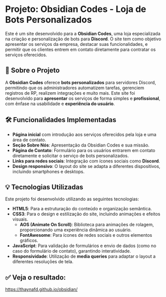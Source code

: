 # Projeto: **Obsidian Codes - Loja de Bots Personalizados**
Este é um site desenvolvido para a **Obsidian Codes**, uma loja especializada na criação e personalização de bots para **Discord**. O site tem como objetivo apresentar os serviços da empresa, destacar suas funcionalidades, e permitir que os clientes entrem em contato diretamente para contratar os serviços oferecidos.

## 📖 Sobre o Projeto
A **Obsidian Codes** oferece **bots personalizados** para servidores Discord, permitindo que os administradores automatizem tarefas, gerenciem registros de RP, realizem integrações e muito mais. Este site foi desenvolvido para **apresentar** os serviços de forma simples e **profissional**, com ênfase na usabilidade e **experiência do usuário**.

## 🛠️ Funcionalidades Implementadas
- **Página inicial** com introdução aos serviços oferecidos pela loja e uma área de contato.
- **Seção Sobre Nós**: Apresentação da Obsidian Codes e sua missão.
- **Página de Contato**: Formulário para os usuários entrarem em contato diretamente e solicitar o serviço de bots personalizados.
- **Links para redes sociais**: Integração com ícones sociais como **Discord**.
- **Design responsivo**: O layout do site se adapta a diferentes dispositivos, incluindo smartphones e desktops.

## 💡 Tecnologias Utilizadas
Este projeto foi desenvolvido utilizando as seguintes tecnologias:

- **HTML5**: Para a estruturação do conteúdo e organização semântica.
- **CSS3**: Para o design e estilização do site, incluindo animações e efeitos visuais.
  - **AOS (Animate On Scroll)**: Biblioteca para animações de rolagem, proporcionando uma experiência dinâmica ao usuário.
  - **FontAwesome**: Para ícones de redes sociais e outros elementos gráficos.
- **JavaScript**: Para validação de formulários e envio de dados (como no caso do formulário de contato), garantindo interatividade.
- **Responsividade**: Utilização de **media queries** para adaptar o layout a diferentes resoluções de tela.

## ✅ Veja o resultado:
https://thaynafd.github.io/obsidian/